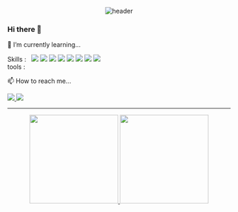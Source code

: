 <div align=center>

  ![header](https://capsule-render.vercel.app/api?type=venom&color=timeAuto&height=300&section=header&text=Hello!&fontSize=75)
  
</div>

<div>
  <h3>Hi there 👋</h3>

  <p>🌱 I’m currently learning... </p>
  Skills :&nbsp;&nbsp;
  <img src="https://img.shields.io/badge/Java-000000?style=flat-square&logoColor=white" />
  <img src="https://img.shields.io/badge/JSP/Servlet-d3d3d3?style=flat-square&logoColor=black" />
  <img src="https://img.shields.io/badge/React-61dafb?style=flat-square&logoColor=black" />
  <img src="https://img.shields.io/badge/JavaScript-f7df1e?style=flat-square&logoColor=black" />
  <img src="https://img.shields.io/badge/HTML/CSS-e34f26?style=flat-square&logoColor=white" />
  <img src="https://img.shields.io/badge/Oracle-f80000?style=flat-square&logoColor=white" />
  <img src="https://img.shields.io/badge/MySQL-4479a1?style=flat-square&logoColor=white" />
  <img src="https://img.shields.io/badge/MariaDB-003545?style=flat-square&logoColor=white" />
  <br/>
  tools :&nbsp;&nbsp;
  <br/>
  <p>📫 How to reach me... </p>
  <a href="https://github.com/mindyhere">
    <img src="https://img.shields.io/badge/GitHub-181717?style=flat-square&logo=GitHub&logoColor=white" />
  </a>
  <a href="https://velog.io/@92miindy/posts">
    <img src="https://img.shields.io/badge/Velog-20c997?style=flat-square&logo=Velog&logoColor=white" />
  </a>  
</div>  

<hr/>

<div align=center >
  <a href="https://github.com/mindyhere/final-project">
    <img height=200 src="https://github-readme-stats.vercel.app/api?username=mindyhere&show_icons=true&card_width=320" />
  </a>  
  <a href="https://github.com/mindyhere?tab=repositories">
    <img height=200 src="https://github-readme-stats.vercel.app/api/top-langs/?username=mindyhere&layout=compact&exclude_repo=python-practice&card_width=320" />
  </a>
</div>


<!--
**mindyhere/mindyhere** is a ✨ _special_ ✨ repository because its `README.md` (this file) appears on your GitHub profile.

Here are some ideas to get you started:

- 🔭 I’m currently working on ...
- 🌱 I’m currently learning ...
- 👯 I’m looking to collaborate on ...
- 🤔 I’m looking for help with ...
- 💬 Ask me about ...
- 📫 How to reach me: ...
- 😄 Pronouns: ...
- ⚡ Fun fact: ...
-->
